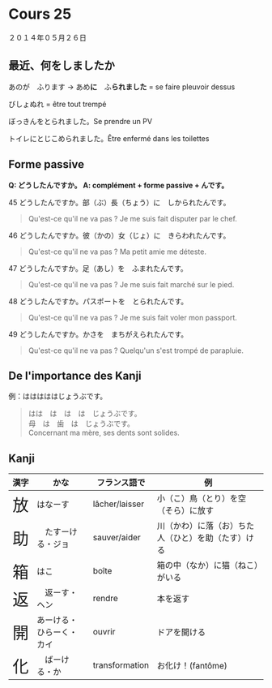 Cours 25
=====

２０１４年０５月２６日


最近、何をしましたか
--------------

あのが　ふります -> あめ**に**　ふ**られました** = se faire pleuvoir dessus

びしょぬれ = être tout trempé

ぼっきんをとられました。Se prendre un PV

トイレにとじこめられました。Être enfermé dans les toilettes

Forme passive
----------

**Q: どうしたんですか。 A: complément + forme passive + んです。**

45 どうしたんですか。部（ぶ）長（ちょう）に　しかられたんです。
> Qu'est-ce qu'il ne va pas ? Je me suis fait disputer par le chef.

46 どうしたんですか。彼（かの）女（じょ）に　きらわれたんです。
> Qu'est-ce qu'il ne va pas ? Ma petit amie me déteste.

47 どうしたんですか。足（あし）を　ふまれたんです。
> Qu'est-ce qu'il ne va pas ? Je me suis fait marché sur le pied.

48 どうしたんですか。パスポートを　とられたんです。
> Qu'est-ce qu'il ne va pas ? Je me suis fait voler mon passport.

49 どうしたんですか。かさを　まちがえられたんです。
> Qu'est-ce qu'il ne va pas ? Quelqu'un s'est trompé de parapluie.

De l'importance des Kanji
--------------------

例：はははははじょうぶです。
> はは　は　は　は　じょうぶです。    
母　は　歯　は　じょうぶです。    
Concernant ma mère, ses dents sont solides.

Kanji
-----

|漢字                             | かな        | フランス語で | 例|
|--------------------------------|------------|------------|-------|
|<font size="+3">放</font>       | はなーす  | lâcher/laisser  | 小（こ）鳥（とり）を空（そら）に放す|
|<font size="+3">助</font>       |　たすーける・ジョ   | sauver/aider | 川（かわ）に落（お）ちた人（ひと）を助（たす）ける|
|<font size="+3">箱</font>       | はこ       | boîte    | 箱の中（なか）に猫（ねこ）がいる|
|<font size="+3">返</font>       |　返ーす・ヘン   | rendre | 本を返す|
|<font size="+3">開</font>       | あーける・ひらーく・カイ   | ouvrir      | ドアを開ける|
|<font size="+3">化</font>       |　ばーける・か   | transformation         | お化け！(fantôme)|
